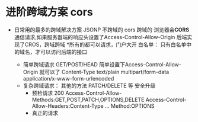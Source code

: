 # 进阶跨域方案 cors

- 日常用的最多的跨域解决方案
    JSONP 不跨域的
    cors 跨域的
    浏览器会**CORS** 通信请求,如果服务器端的响应头设置了Access-Control-Allow-Origin
    后端实现了CROS，跨域跨域
    *所有的都可以请求，门户大开
    白名单：
        只有白名单中的域名，才可以访问后端的接口
    
    - 简单跨域请求
        GET/POST/HEAD 简单设置下Access-Control-Allow-Origin 就可以了
        Content-Type text/plain multipart/form-data 
        application/x-www-form-urlencoded
    - 复杂跨域请求：
        其他的方法 PATCH/DELETE 等 安全升级
        - 预检请求
            200
            Access-Control-Allow-Methods:GET,POST,PATCH,OPTIONS,DELETE
            Access-Control-Allow-Headers:Content-Type
            ...
            Method:OPTIONS
        - 真正的请求
